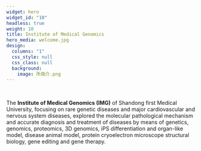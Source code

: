 ```yaml
---
widget: hero
widget_id: "10"
headless: true
weight: 10
title: Institute of Medical Genomics
hero_media: welcome.jpg
design:
  columns: "1"
  css_style: null
  css_class: null
  background:
    image: 所简介.png
---
```

<br>

The **Institute of Medical Genomics (IMG)** of Shandong first Medical University, focusing on rare genetic diseases and major cardiovascular and nervous system diseases, explored the molecular pathological mechanism and accurate diagnosis and treatment of diseases by means of genetics, genomics, proteomics, 3D genomics, iPS differentiation and organ-like model, disease animal model, protein cryoelectron microscope structural biology, gene editing and gene therapy.